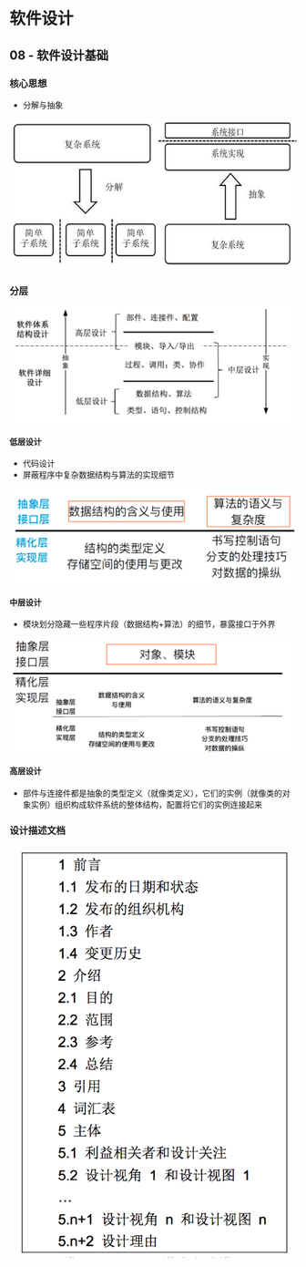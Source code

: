 

# 软件设计

## 08 - 软件设计基础

### 核心思想

+ 分解与抽象

![image-20200810095147112](assets/image-20200810095147112.png)

### 分层

![image-20200810095320177](assets/image-20200810095320177.png)

#### 低层设计

+ 代码设计
+ 屏蔽程序中复杂数据结构与算法的实现细节

![image-20200810095728388](assets/image-20200810095728388.png)

#### 中层设计

+ 模块划分隐藏⼀些程序⽚段（数据结构+算法）的细节，暴露接⼝于外界

![image-20200810095854918](assets/image-20200810095854918.png)

#### 高层设计

+ 部件与连接件都是抽象的类型定义（就像类定义），它们的实例（就像类的对象实例）组织构成软件系统的整体结构，配置将它们的实例连接起来

### 设计描述文档

![image-20200810101116789](assets/image-20200810101116789.png)

